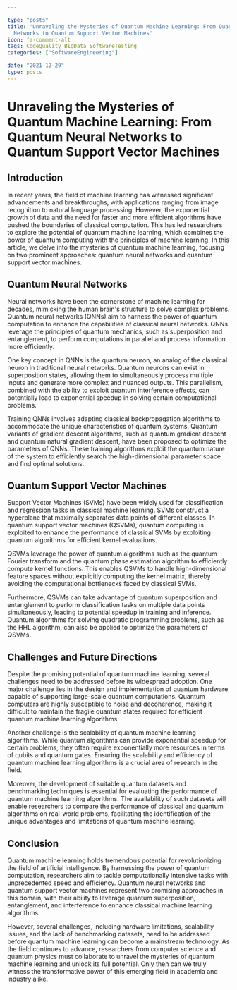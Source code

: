 ```yaml
---

type: "posts"
title: 'Unraveling the Mysteries of Quantum Machine Learning: From Quantum Neural
  Networks to Quantum Support Vector Machines'
icon: fa-comment-alt
tags: CodeQuality BigData SoftwareTesting
categories: ["SoftwareEngineering"]

date: "2021-12-29"
type: posts
---
```





# Unraveling the Mysteries of Quantum Machine Learning: From Quantum Neural Networks to Quantum Support Vector Machines

## Introduction
In recent years, the field of machine learning has witnessed significant advancements and breakthroughs, with applications ranging from image recognition to natural language processing. However, the exponential growth of data and the need for faster and more efficient algorithms have pushed the boundaries of classical computation. This has led researchers to explore the potential of quantum machine learning, which combines the power of quantum computing with the principles of machine learning. In this article, we delve into the mysteries of quantum machine learning, focusing on two prominent approaches: quantum neural networks and quantum support vector machines.

## Quantum Neural Networks
Neural networks have been the cornerstone of machine learning for decades, mimicking the human brain's structure to solve complex problems. Quantum neural networks (QNNs) aim to harness the power of quantum computation to enhance the capabilities of classical neural networks. QNNs leverage the principles of quantum mechanics, such as superposition and entanglement, to perform computations in parallel and process information more efficiently.

One key concept in QNNs is the quantum neuron, an analog of the classical neuron in traditional neural networks. Quantum neurons can exist in superposition states, allowing them to simultaneously process multiple inputs and generate more complex and nuanced outputs. This parallelism, combined with the ability to exploit quantum interference effects, can potentially lead to exponential speedup in solving certain computational problems.

Training QNNs involves adapting classical backpropagation algorithms to accommodate the unique characteristics of quantum systems. Quantum variants of gradient descent algorithms, such as quantum gradient descent and quantum natural gradient descent, have been proposed to optimize the parameters of QNNs. These training algorithms exploit the quantum nature of the system to efficiently search the high-dimensional parameter space and find optimal solutions.

## Quantum Support Vector Machines
Support Vector Machines (SVMs) have been widely used for classification and regression tasks in classical machine learning. SVMs construct a hyperplane that maximally separates data points of different classes. In quantum support vector machines (QSVMs), quantum computing is exploited to enhance the performance of classical SVMs by exploiting quantum algorithms for efficient kernel evaluations.

QSVMs leverage the power of quantum algorithms such as the quantum Fourier transform and the quantum phase estimation algorithm to efficiently compute kernel functions. This enables QSVMs to handle high-dimensional feature spaces without explicitly computing the kernel matrix, thereby avoiding the computational bottlenecks faced by classical SVMs.

Furthermore, QSVMs can take advantage of quantum superposition and entanglement to perform classification tasks on multiple data points simultaneously, leading to potential speedup in training and inference. Quantum algorithms for solving quadratic programming problems, such as the HHL algorithm, can also be applied to optimize the parameters of QSVMs.

## Challenges and Future Directions
Despite the promising potential of quantum machine learning, several challenges need to be addressed before its widespread adoption. One major challenge lies in the design and implementation of quantum hardware capable of supporting large-scale quantum computations. Quantum computers are highly susceptible to noise and decoherence, making it difficult to maintain the fragile quantum states required for efficient quantum machine learning algorithms.

Another challenge is the scalability of quantum machine learning algorithms. While quantum algorithms can provide exponential speedup for certain problems, they often require exponentially more resources in terms of qubits and quantum gates. Ensuring the scalability and efficiency of quantum machine learning algorithms is a crucial area of research in the field.

Moreover, the development of suitable quantum datasets and benchmarking techniques is essential for evaluating the performance of quantum machine learning algorithms. The availability of such datasets will enable researchers to compare the performance of classical and quantum algorithms on real-world problems, facilitating the identification of the unique advantages and limitations of quantum machine learning.

## Conclusion
Quantum machine learning holds tremendous potential for revolutionizing the field of artificial intelligence. By harnessing the power of quantum computation, researchers aim to tackle computationally intensive tasks with unprecedented speed and efficiency. Quantum neural networks and quantum support vector machines represent two promising approaches in this domain, with their ability to leverage quantum superposition, entanglement, and interference to enhance classical machine learning algorithms.

However, several challenges, including hardware limitations, scalability issues, and the lack of benchmarking datasets, need to be addressed before quantum machine learning can become a mainstream technology. As the field continues to advance, researchers from computer science and quantum physics must collaborate to unravel the mysteries of quantum machine learning and unlock its full potential. Only then can we truly witness the transformative power of this emerging field in academia and industry alike.